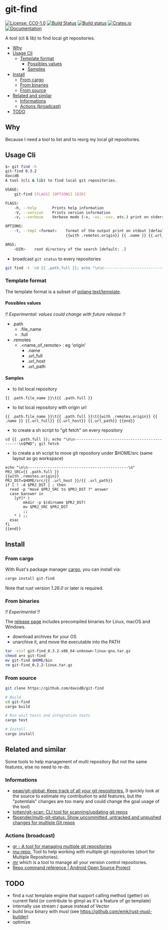 # git-find

[![License: CC0-1.0](https://img.shields.io/badge/License-CC0%201.0-lightgrey.svg)](http://creativecommons.org/publicdomain/zero/1.0/)
[![Build Status](https://travis-ci.org/davidB/git-find.svg?branch=master)](https://travis-ci.org/davidB/git-find)
[![Build status](https://ci.appveyor.com/api/projects/status/03ok7d1x3h0i5kay?svg=true)](https://ci.appveyor.com/project/davidB/git-find)
[![Crates.io](https://img.shields.io/crates/v/git-find.svg)](https://crates.io/crates/git-find)
[![Documentation](https://docs.rs/git-find/badge.svg)](https://docs.rs/git-find/)

A tool (cli & lib) to find local git repositories.

<!-- vscode-markdown-toc -->
* [Why](#Why)
* [Usage Cli](#UsageCli)
	* [Template format](#Templateformat)
		* [Possibles values](#Possiblesvalues)
		* [Samples](#Samples)
* [Install](#Install)
	* [From cargo](#Fromcargo)
	* [From binaries](#Frombinaries)
	* [From source](#Fromsource)
* [Related and similar](#Relatedandsimilar)
	* [Informations](#Informations)
	* [Actions (broadcast)](#Actionsbroadcast)
* [TODO](#TODO)

<!-- vscode-markdown-toc-config
	numbering=false
	autoSave=true
	/vscode-markdown-toc-config -->
<!-- /vscode-markdown-toc -->

## <a name='Why'></a>Why

Because I need a tool to list and to reorg my local git repositories.

## <a name='UsageCli'></a>Usage Cli

```sh
$> git find -h
git-find 0.3.2
davidB
A tool (cli & lib) to find local git repositories.

USAGE:
    git-find [FLAGS] [OPTIONS] [DIR]

FLAGS:
    -h, --help       Prints help information
    -V, --version    Prints version information
    -v, --verbose    Verbose mode (-v, -vv, -vvv, etc.) print on stderr

OPTIONS:
    -t, --tmpl <format>    format of the output print on stdout [default: {{ .path.file_name }} {{ .path.full }}
                           {{with .remotes.origin}} {{ .name }} {{.url_full}} {{end}}]

ARGS:
    <DIR>    root directory of the search [default: .]
```

* broadcast `git status` to every repositories

```sh
git find -t 'cd {{ .path.full }}; echo "\n\n---------------------------------------------\n$PWD"; git status' | sh
````

### <a name='Templateformat'></a>Template format

The template format is a subset of [golang text/template](https://golang.org/pkg/text/template/).

#### <a name='Possiblesvalues'></a>Possibles values

*!! Experimental: values could change with future release !!*

* .path
  * .file_name
  * .full
* .remotes
  * .<name_of_remote> : eg 'origin'
    * .name
    * .url_full
    * .url_host
    * .url_path

#### <a name='Samples'></a>Samples

* to list local repository

```tmpl
{{ .path.file_name }}\t{{ .path.full }}
```

* to list local repository with origin url

```tmpl
{{ .path.file_name }}\t{{ .path.full }}\t{{with .remotes.origin}} {{ .name }} {{.url_full}} {{.url_host}} {{.url_path}} {{end}}
````

* to create a sh script to "git fetch" on every repository

```tmpl
cd {{ .path.full }}; echo "\n\n---------------------------------------------\n$PWD"; git fetch
```

* to create a sh script to move git repository under $HOME/src (same layout as go workspace)

```tmpl
echo "\n\n---------------------------------------------\n"
PRJ_SRC={{ .path.full }}
{{with .remotes.origin}}
PRJ_DST=$HOME/src/{{ .url_host }}/{{ .url_path}}
if [ ! -d $PRJ_DST ] ; then
  read -p "move $PRJ_SRC to $PRJ_DST ?" answer
  case $answer in
    [yY]* )
        mkdir -p $(dirname $PRJ_DST)
        mv $PRJ_SRC $PRJ_DST
        ;;
    * ) ;;
  esac
fi
{{end}}
```

## <a name='Install'></a>Install

### <a name='Fromcargo'></a>From cargo

With Rust's package manager [cargo](https://github.com/rust-lang/cargo), you can install via:

```sh
cargo install git-find
```

Note that rust version *1.26.0* or later is required.

### <a name='Frombinaries'></a>From binaries

*!! Experimental !!*

The [release page](https://github.com/sharkdp/git-find/releases) includes precompiled binaries for Linux, macOS and Windows.

* download archives for your OS
* unarchive it, and move the executable into the PATH

```sh
tar -xzvf git-find_0.3.2-x86_64-unknown-linux-gnu.tar.gz
chmod a+x git-find
mv git-find $HOME/bin
rm git-find_0.2.2-linux.tar.gz
```

### <a name='Fromsource'></a>From source

```sh
git clone https://github.com/davidB/git-find

# Build
cd git-find
cargo build

# Run unit tests and integration tests
cargo test

# Install
cargo install
```

## <a name='Relatedandsimilar'></a>Related and similar

Some tools to help management of multi repository
But not the same features, else no need to re-do.

### <a name='Informations'></a>Informations

* [peap/git-global: Keep track of all your git repositories.](https://github.com/peap/git-global) (I quickly look at the source to estimate my contribution to add features, but the "potentials" changes are too many and could change the goal usage of the tool)
* [totten/git-scan: CLI tool for scanning/updating git repos](https://github.com/totten/git-scan/)
* [fboender/multi-git-status: Show uncommitted, untracked and unpushed changes for multiple Git repos](https://github.com/fboender/multi-git-status)

### <a name='Actionsbroadcast'></a>Actions (broadcast)

* [gr - A tool for managing multiple git repositories](http://mixu.net/gr/)
* [mu-repo](http://fabioz.github.io/mu-repo/), Tool to help working with multiple git repositories (short for Multiple Repositories).
* [mr](http://myrepos.branchable.com/) which is a tool to manage all your version control repositories.
* [Repo command reference  |  Android Open Source Project](https://source.android.com/setup/develop/repo)

## <a name='TODO'></a>TODO

* find a rust template engine that support calling method (getter) on current field (or contribute to gtmpl as it's a feature of go template)
* internally use stream / queue instead of Vector
* build linux binary with musl (see https://github.com/emk/rust-musl-builder)
* optimize